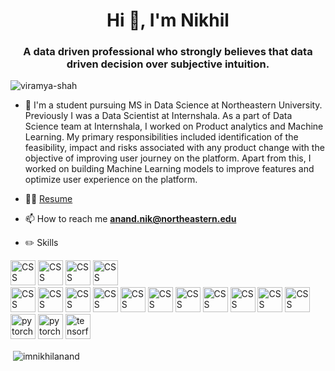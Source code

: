 <h1 align="center">Hi 👋, I'm Nikhil</h1>
<h3 align="center">A data driven professional who strongly believes that data driven decision over subjective intuition.</h3>

<p align="left"> <img src="https://komarev.com/ghpvc/?username=viramya-shah" alt="viramya-shah" /> </p>

- 🔭 I'm a student pursuing MS in Data Science at Northeastern University. Previously I was a Data Scientist at Internshala. As a part of Data Science team at Internshala, I worked on Product analytics and Machine Learning. My primary responsibilities included identification of the feasibility, impact and risks associated with any product change with the objective of improving user journey on the platform. Apart from this, I worked on building Machine Learning models to improve features and optimize user experience on the platform.

- 👨‍💻 [Resume](https://drive.google.com/file/d/1_6iAT1DtMYRtyQSmW9O1A2IlLLyT955L/view?usp=sharing)

- 📫 How to reach me **anand.nik@northeastern.edu**

- ✏️ Skills

<p align="left">

<img src="https://www.vectorlogo.zone/logos/numpy/numpy-icon.svg" alt="CSS" width="40" height="40"/>
<img src="https://www.vectorlogo.zone/logos/nodejs/nodejs-icon.svg" alt="CSS" width="40" height="40"/>
<img src="https://www.vectorlogo.zone/logos/mysql/mysql-icon.svg" alt="CSS" width="40" height="40"/>
<img src="https://www.vectorlogo.zone/logos/linux/linux-icon.svg" alt="CSS" width="40" height="40"/>

<br> 

<img src="https://www.vectorlogo.zone/logos/kaggle/kaggle-icon.svg" alt="CSS" width="40" height="40"/>
<img src="https://www.vectorlogo.zone/logos/jquery/jquery-icon.svg" alt="CSS" width="40" height="40"/>
<img src="https://www.vectorlogo.zone/logos/w3c_xml/w3c_xml-icon.svg" alt="CSS" width="40" height="40"/>
<img src="https://www.vectorlogo.zone/logos/ubuntu/ubuntu-icon.svg" alt="CSS" width="40" height="40"/>
<img src="https://www.vectorlogo.zone/logos/phpmyadmin/phpmyadmin-icon.svg" alt="CSS" width="40" height="40"/>
<img src="https://www.vectorlogo.zone/logos/php/php-icon.svg" alt="CSS" width="40" height="40"/>
<img src="https://www.vectorlogo.zone/logos/hive/hive-icon.svg" alt="CSS" width="40" height="40"/>
<img src="https://www.vectorlogo.zone/logos/w3_html5/w3_html5-icon.svg" alt="CSS" width="40" height="40"/>
<img src="https://www.vectorlogo.zone/logos/apache_hive/apache_hive-icon.svg" alt="CSS" width="40" height="40"/>
<img src="https://www.vectorlogo.zone/logos/dask/dask-icon.svg" alt="CSS" width="40" height="40"/> 
<img src="https://www.vectorlogo.zone/logos/w3_css/w3_css-icon.svg" alt="CSS" width="40" height="40"/>
<img src="https://www.vectorlogo.zone/logos/apache_pig/apache_pig-icon.svg" alt="pytorch" width="40" height="40"/> 
<img src="https://www.vectorlogo.zone/logos/python/python-icon.svg" alt="pytorch" width="40" height="40"/> 
<img src="https://www.vectorlogo.zone/logos/tensorflow/tensorflow-icon.svg" alt="tensorflow" width="40" height="40"/>

</p>

<p>&nbsp;<img align="center" src="https://github-readme-stats.vercel.app/api?username=imnikhilanand&show_icons=true" alt="imnikhilanand" /></p>
